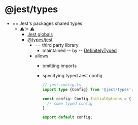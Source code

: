 # @jest/types

* == Jest's packages shared types 
  * ⚠️!= ⚠️ 
    * [Jest globals](../jest-globals)
    * [@types/jest](https://npmjs.com/package/@types/jest)
      * == third party library
        * maintained -- by -- [DefinitelyTyped](https://github.com/DefinitelyTyped/DefinitelyTyped/tree/master/types/jest)
      * allows
        * omitting imports
        * specifying typed Jest config

          ```ts
          // jest.config.ts
          import type {Config} from '@jest/types';
          
          const config: Config.InitialOptions = {
            // some typed config
          };
          
          export default config;
          ```

